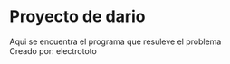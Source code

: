 Proyecto de dario
==============

Aqui se encuentra el programa que resuleve el problema<br />
Creado por: electrototo
